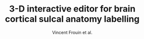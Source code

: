 ---
author: Vincent Frouin et al.
title: 3-D interactive editor for brain cortical sulcal anatomy labelling
year: 1994
type: inproceedings
booktitle: Proceedings of the IEEE Symposium on Computer-Based Medical Systems
---
